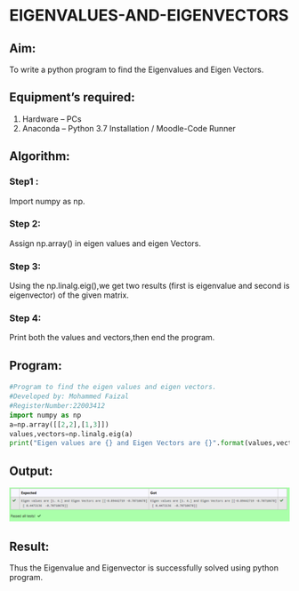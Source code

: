 # EIGENVALUES-AND-EIGENVECTORS
## Aim:
To write a python program to find the Eigenvalues and Eigen Vectors.
## Equipment’s required:
1. 	Hardware – PCs
2. 	Anaconda – Python 3.7 Installation / Moodle-Code Runner
## Algorithm:
### Step1 : 
Import numpy as np.
### Step 2: 
Assign np.array() in eigen values and eigen Vectors.
### Step 3: 
Using the np.linalg.eig(),we get two results (first is eigenvalue and second is eigenvector) of the given matrix.
### Step 4: 
Print both the values and vectors,then end the program.
## Program:
```python
#Program to find the eigen values and eigen vectors.
#Developed by: Mohammed Faizal
#RegisterNumber:22003412
import numpy as np
a=np.array([[2,2],[1,3]])
values,vectors=np.linalg.eig(a)
print("Eigen values are {} and Eigen Vectors are {}".format(values,vectors))
```
## Output:
![output](eigen.png)
## Result:
Thus the Eigenvalue and Eigenvector is successfully solved using python program.
